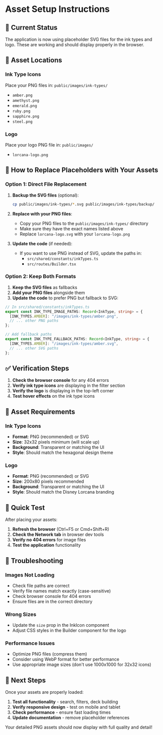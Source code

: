 # Asset Setup Instructions

## 🎯 **Current Status**

The application is now using placeholder SVG files for the ink types and logo. These are working and should display properly in the browser.

## 📁 **Asset Locations**

### **Ink Type Icons**

Place your PNG files in: `public/images/ink-types/`

- `amber.png`
- `amethyst.png`
- `emerald.png`
- `ruby.png`
- `sapphire.png`
- `steel.png`

### **Logo**

Place your logo PNG file in: `public/images/`

- `lorcana-logo.png`

## 🔄 **How to Replace Placeholders with Your Assets**

### **Option 1: Direct File Replacement**

1. **Backup the SVG files** (optional):

   ```bash
   cp public/images/ink-types/*.svg public/images/ink-types/backup/
   ```

2. **Replace with your PNG files**:

   - Copy your PNG files to the `public/images/ink-types/` directory
   - Make sure they have the exact names listed above
   - Replace `lorcana-logo.svg` with your `lorcana-logo.png`

3. **Update the code** (if needed):
   - If you want to use PNG instead of SVG, update the paths in:
     - `src/shared/constants/inkTypes.ts`
     - `src/routes/Builder.tsx`

### **Option 2: Keep Both Formats**

1. **Keep the SVG files** as fallbacks
2. **Add your PNG files** alongside them
3. **Update the code** to prefer PNG but fallback to SVG:

```typescript
// In src/shared/constants/inkTypes.ts
export const INK_TYPE_IMAGE_PATHS: Record<InkType, string> = {
  [INK_TYPES.AMBER]: "/images/ink-types/amber.png",
  // ... other PNG paths
};

// Add fallback paths
export const INK_TYPE_FALLBACK_PATHS: Record<InkType, string> = {
  [INK_TYPES.AMBER]: "/images/ink-types/amber.svg",
  // ... other SVG paths
};
```

## ✅ **Verification Steps**

1. **Check the browser console** for any 404 errors
2. **Verify ink type icons** are displaying in the filter section
3. **Verify the logo** is displaying in the top-left corner
4. **Test hover effects** on the ink type icons

## 🎨 **Asset Requirements**

### **Ink Type Icons**

- **Format**: PNG (recommended) or SVG
- **Size**: 32x32 pixels minimum (will scale up)
- **Background**: Transparent or matching the UI
- **Style**: Should match the hexagonal design theme

### **Logo**

- **Format**: PNG (recommended) or SVG
- **Size**: 200x80 pixels recommended
- **Background**: Transparent or matching the UI
- **Style**: Should match the Disney Lorcana branding

## 🚀 **Quick Test**

After placing your assets:

1. **Refresh the browser** (Ctrl+F5 or Cmd+Shift+R)
2. **Check the Network tab** in browser dev tools
3. **Verify no 404 errors** for image files
4. **Test the application** functionality

## 🔧 **Troubleshooting**

### **Images Not Loading**

- Check file paths are correct
- Verify file names match exactly (case-sensitive)
- Check browser console for 404 errors
- Ensure files are in the correct directory

### **Wrong Sizes**

- Update the `size` prop in the InkIcon component
- Adjust CSS styles in the Builder component for the logo

### **Performance Issues**

- Optimize PNG files (compress them)
- Consider using WebP format for better performance
- Use appropriate image sizes (don't use 1000x1000 for 32x32 icons)

## 📝 **Next Steps**

Once your assets are properly loaded:

1. **Test all functionality** - search, filters, deck building
2. **Verify responsive design** - test on mobile and tablet
3. **Check performance** - ensure fast loading times
4. **Update documentation** - remove placeholder references

Your detailed PNG assets should now display with full quality and detail!
